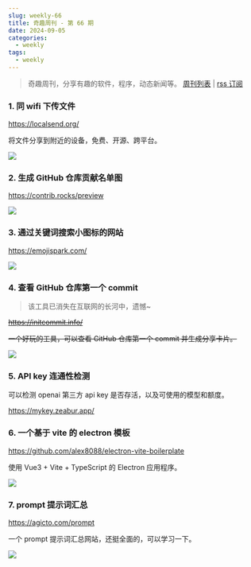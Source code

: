 ```yaml
---
slug: weekly-66
title: 奇趣周刊 - 第 66 期
date: 2024-09-05
categories:
  - weekly
tags:
  - weekly
---
```


> 奇趣周刊，分享有趣的软件，程序，动态新闻等。 [周刊列表](/categories/weekly/) | [rss 订阅](/categories/weekly/index.xml)

### 1. 同 wifi 下传文件

https://localsend.org/

将文件分享到附近的设备，免费、开源、跨平台。

![](https://imgurl.zishu.me/2024/08/1724895945853.webp)

### 2. 生成 GitHub 仓库贡献名单图

https://contrib.rocks/preview

![](https://imgurl.zishu.me/2024/08/1724898917324.webp)

### 3. 通过关键词搜索小图标的网站

https://emojispark.com/

![](https://imgurl.zishu.me/2024/08/1724994855626.webp)

### 4. 查看 GitHub 仓库第一个 commit

> 该工具已消失在互联网的长河中，遗憾~

~~https://initcommit.info/~~

~~一个好玩的工具，可以查看 GitHub 仓库第一个 commit 并生成分享卡片。~~

![](https://imgurl.zishu.me/2024/08/1724995095031.webp)

### 5. API key 连通性检测

可以检测 openai 第三方 api key 是否存活，以及可使用的模型和额度。

https://mykey.zeabur.app/

### 6. 一个基于 vite 的 electron 模板

https://github.com/alex8088/electron-vite-boilerplate

使用 Vue3 + Vite + TypeScript 的 Electron 应用程序。

![](https://imgurl.zishu.me/2024/09/1725351816029.webp)

### 7. prompt 提示词汇总

https://agicto.com/prompt

一个 prompt 提示词汇总网站，还挺全面的，可以学习一下。

![](https://imgurl.zishu.me/2024/09/1725431053881.webp)
